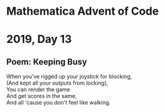 # Mathematica Advent of Code    
# 2019, Day 13
      
## Poem: Keeping Busy

When you've rigged up your joystick for blocking,  
(And kept all your outputs from locking),  
You can render the game  
And get scores in the same,  
And all 'cause you don't feel like walking.  
